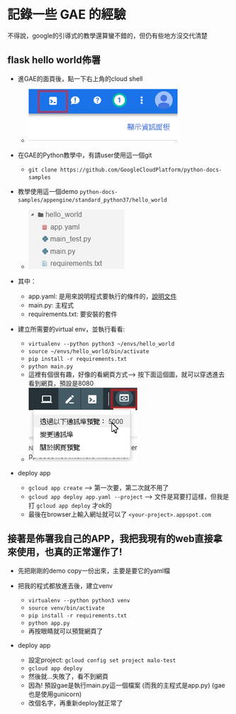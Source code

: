# 記錄一些 GAE 的經驗

不得說，google的引導式的教學還算蠻不錯的，但仍有些地方沒交代清楚

## flask hello world佈署
- 進GAE的面頁後，點一下右上角的cloud shell
    - ![img](img/cloud_shell.png)

- 在GAE的Python教學中，有請user使用這一個git
    - `git clone https://github.com/GoogleCloudPlatform/python-docs-samples`

- 教學使用這一個demo `python-docs-samples/appengine/standard_python37/hello_world`
    - ![img](img/hello_world.png)

- 其中：
    - app.yaml: 是用來說明程式要執行的條件的，[說明文件](https://cloud.google.com/appengine/docs/standard/python3/config/appref?hl=zh-tw)
    - main.py: 主程式
    - requirements.txt: 要安裝的套件

- 建立所需要的virtual env，並執行看看: 
    - `virtualenv --python python3 ~/envs/hello_world`
    - `source ~/envs/hello_world/bin/activate`
    - `pip install -r requirements.txt`
    - `python main.py`
    - 這裡有個很有趣，好像的看網頁方式--> 按下面這個圖，就可以穿透進去看到網頁，預設是8080
    - ![img](img/web_preview.png)

- deploy app
    - `gcloud app create`  --> 第一次要，第二次就不用了
    - `gcloud app deploy app.yaml --project` --> 文件是寫要打這樣，但我是打 `gcloud app deploy` 才ok的
    - 最後在browser上輸入網址就可以了 `<your-project>.appspot.com`

## 接著是佈署我自己的APP，我把我現有的web直接拿來使用，也真的正常運作了!

- 先把剛剛的demo copy一份出來，主要是要它的yaml檔
- 把我的程式都放進去後，建立venv
    - `virtualenv --python python3 venv`
    - `source venv/bin/activate`
    - `pip install -r requirements.txt`
    - `python app.py`
    - 再按眼睛就可以預覽網頁了

- deploy app
    - 設定project: `gcloud config set project malo-test`
    - `gcloud app deploy`
    - 然後就…失敗了，看不到網頁
    - 因為! 預設gae是執行main.py這一個檔案 (而我的主程式是app.py) (gae也是使用gunicorn)
    - 改個名字，再重新deploy就正常了

